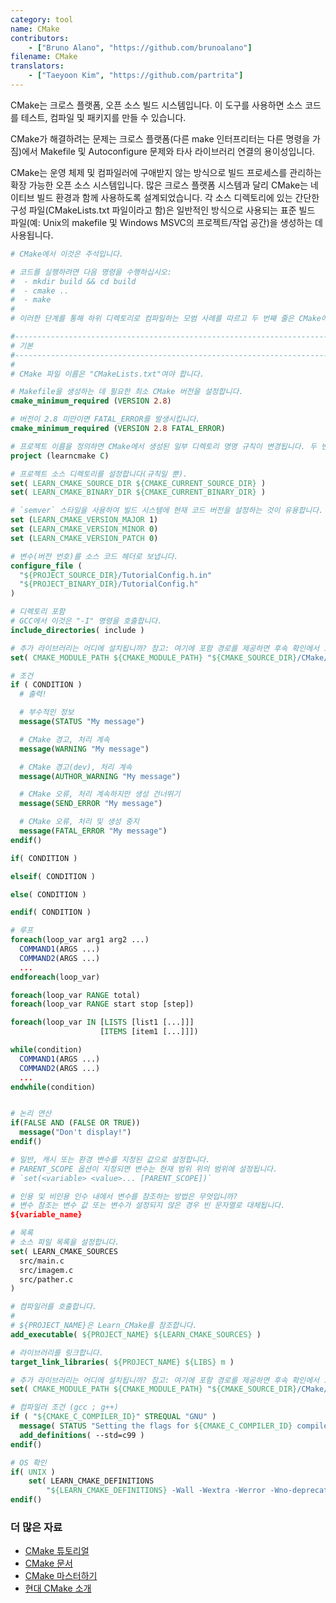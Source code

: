 ```yaml
---
category: tool
name: CMake
contributors:
    - ["Bruno Alano", "https://github.com/brunoalano"]
filename: CMake
translators:
    - ["Taeyoon Kim", "https://github.com/partrita"]
---
```


CMake는 크로스 플랫폼, 오픈 소스 빌드 시스템입니다. 이 도구를 사용하면 소스 코드를 테스트, 컴파일 및 패키지를 만들 수 있습니다.

CMake가 해결하려는 문제는 크로스 플랫폼(다른 make 인터프리터는 다른 명령을 가짐)에서 Makefile 및 Autoconfigure 문제와 타사 라이브러리 연결의 용이성입니다.

CMake는 운영 체제 및 컴파일러에 구애받지 않는 방식으로 빌드 프로세스를 관리하는 확장 가능한 오픈 소스 시스템입니다. 많은 크로스 플랫폼 시스템과 달리 CMake는 네이티브 빌드 환경과 함께 사용하도록 설계되었습니다. 각 소스 디렉토리에 있는 간단한 구성 파일(CMakeLists.txt 파일이라고 함)은 일반적인 방식으로 사용되는 표준 빌드 파일(예: Unix의 makefile 및 Windows MSVC의 프로젝트/작업 공간)을 생성하는 데 사용됩니다.

```cmake
# CMake에서 이것은 주석입니다.

# 코드를 실행하려면 다음 명령을 수행하십시오:
#  - mkdir build && cd build
#  - cmake ..
#  - make
#
# 이러한 단계를 통해 하위 디렉토리로 컴파일하는 모범 사례를 따르고 두 번째 줄은 CMake에 새 OS 종속 Makefile을 생성하도록 요청합니다. 마지막으로 네이티브 Make 명령을 실행합니다.

#------------------------------------------------------------------------------
# 기본
#------------------------------------------------------------------------------
#
# CMake 파일 이름은 "CMakeLists.txt"여야 합니다.

# Makefile을 생성하는 데 필요한 최소 CMake 버전을 설정합니다.
cmake_minimum_required (VERSION 2.8)

# 버전이 2.8 미만이면 FATAL_ERROR를 발생시킵니다.
cmake_minimum_required (VERSION 2.8 FATAL_ERROR)

# 프로젝트 이름을 정의하면 CMake에서 생성된 일부 디렉토리 명명 규칙이 변경됩니다. 두 번째 매개변수로 코드의 LANG을 보낼 수 있습니다.
project (learncmake C)

# 프로젝트 소스 디렉토리를 설정합니다(규칙일 뿐).
set( LEARN_CMAKE_SOURCE_DIR ${CMAKE_CURRENT_SOURCE_DIR} )
set( LEARN_CMAKE_BINARY_DIR ${CMAKE_CURRENT_BINARY_DIR} )

# `semver` 스타일을 사용하여 빌드 시스템에 현재 코드 버전을 설정하는 것이 유용합니다.
set (LEARN_CMAKE_VERSION_MAJOR 1)
set (LEARN_CMAKE_VERSION_MINOR 0)
set (LEARN_CMAKE_VERSION_PATCH 0)

# 변수(버전 번호)를 소스 코드 헤더로 보냅니다.
configure_file (
  "${PROJECT_SOURCE_DIR}/TutorialConfig.h.in"
  "${PROJECT_BINARY_DIR}/TutorialConfig.h"
)

# 디렉토리 포함
# GCC에서 이것은 "-I" 명령을 호출합니다.
include_directories( include )

# 추가 라이브러리는 어디에 설치됩니까? 참고: 여기에 포함 경로를 제공하면 후속 확인에서 모든 것이 해결됩니다.
set( CMAKE_MODULE_PATH ${CMAKE_MODULE_PATH} "${CMAKE_SOURCE_DIR}/CMake/modules/" )

# 조건
if ( CONDITION )
  # 출력!

  # 부수적인 정보
  message(STATUS "My message")

  # CMake 경고, 처리 계속
  message(WARNING "My message")

  # CMake 경고(dev), 처리 계속
  message(AUTHOR_WARNING "My message")

  # CMake 오류, 처리 계속하지만 생성 건너뛰기
  message(SEND_ERROR "My message")

  # CMake 오류, 처리 및 생성 중지
  message(FATAL_ERROR "My message")
endif()

if( CONDITION )

elseif( CONDITION )

else( CONDITION )

endif( CONDITION )

# 루프
foreach(loop_var arg1 arg2 ...)
  COMMAND1(ARGS ...)
  COMMAND2(ARGS ...)
  ...
endforeach(loop_var)

foreach(loop_var RANGE total)
foreach(loop_var RANGE start stop [step])

foreach(loop_var IN [LISTS [list1 [...]]]
                    [ITEMS [item1 [...]]])

while(condition)
  COMMAND1(ARGS ...)
  COMMAND2(ARGS ...)
  ...
endwhile(condition)


# 논리 연산
if(FALSE AND (FALSE OR TRUE))
  message("Don't display!")
endif()

# 일반, 캐시 또는 환경 변수를 지정된 값으로 설정합니다.
# PARENT_SCOPE 옵션이 지정되면 변수는 현재 범위 위의 범위에 설정됩니다.
# `set(<variable> <value>... [PARENT_SCOPE])`

# 인용 및 비인용 인수 내에서 변수를 참조하는 방법은 무엇입니까?
# 변수 참조는 변수 값 또는 변수가 설정되지 않은 경우 빈 문자열로 대체됩니다.
${variable_name}

# 목록
# 소스 파일 목록을 설정합니다.
set( LEARN_CMAKE_SOURCES
  src/main.c
  src/imagem.c
  src/pather.c
)

# 컴파일러를 호출합니다.
#
# ${PROJECT_NAME}은 Learn_CMake를 참조합니다.
add_executable( ${PROJECT_NAME} ${LEARN_CMAKE_SOURCES} )

# 라이브러리를 링크합니다.
target_link_libraries( ${PROJECT_NAME} ${LIBS} m )

# 추가 라이브러리는 어디에 설치됩니까? 참고: 여기에 포함 경로를 제공하면 후속 확인에서 모든 것이 해결됩니다.
set( CMAKE_MODULE_PATH ${CMAKE_MODULE_PATH} "${CMAKE_SOURCE_DIR}/CMake/modules/" )

# 컴파일러 조건 (gcc ; g++)
if ( "${CMAKE_C_COMPILER_ID}" STREQUAL "GNU" )
  message( STATUS "Setting the flags for ${CMAKE_C_COMPILER_ID} compiler" )
  add_definitions( --std=c99 )
endif()

# OS 확인
if( UNIX )
    set( LEARN_CMAKE_DEFINITIONS
        "${LEARN_CMAKE_DEFINITIONS} -Wall -Wextra -Werror -Wno-deprecated-declarations -Wno-unused-parameter -Wno-comment" )
endif()
```

### 더 많은 자료

+ [CMake 튜토리얼](https://cmake.org/cmake-tutorial/)
+ [CMake 문서](https://cmake.org/documentation/)
+ [CMake 마스터하기](http://amzn.com/1930934319/)
+ [현대 CMake 소개](https://cliutils.gitlab.io/modern-cmake/)
